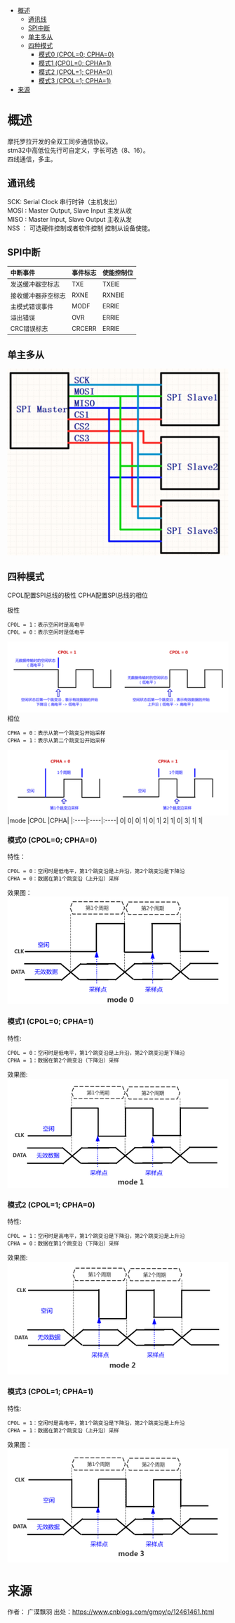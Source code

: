 
<!-- @import "[TOC]" {cmd="toc" depthFrom=1 depthTo=6 orderedList=false} -->

<!-- code_chunk_output -->

- [概述](#概述)
  - [通讯线](#通讯线)
  - [SPI中断](#spi中断)
  - [单主多从](#单主多从)
  - [四种模式](#四种模式)
    - [模式0 (CPOL=0; CPHA=0)](#模式0-cpol0-cpha0)
    - [模式1 (CPOL=0; CPHA=1)](#模式1-cpol0-cpha1)
    - [模式2 (CPOL=1; CPHA=0)](#模式2-cpol1-cpha0)
    - [模式3 (CPOL=1; CPHA=1)](#模式3-cpol1-cpha1)
- [来源](#来源)

<!-- /code_chunk_output -->

# 概述
摩托罗拉开发的全双工同步通信协议。<br>stm32中高低位先行可自定义，字长可选（8、16）。<br>四线通信，多主。
## 通讯线
SCK: Serial Clock 串行时钟（主机发出）<br>
MOSI : Master Output, Slave Input 主发从收<br>
MISO : Master Input, Slave Output 主收从发<br>
NSS ： 可选硬件控制或者软件控制 控制从设备使能。

## SPI中断
|中断事件|事件标志|使能控制位|
|:----|:----|:----|
|发送缓冲器空标志| TXE| TXEIE |
|接收缓冲器非空标志| RXNE| RXNEIE |
|主模式错误事件 |MODF |ERRIE|
|溢出错误| OVR |ERRIE|
|CRC错误标志| CRCERR |ERRIE|
## 单主多从
![](./img/spi1.png)<br>
## 四种模式

CPOL配置SPI总线的极性
CPHA配置SPI总线的相位

极性
```
CPOL = 1：表示空闲时是高电平
CPOL = 0：表示空闲时是低电平
```
![](./img/spi2.png)<br>
相位
```
CPHA = 0：表示从第一个跳变沿开始采样
CPHA = 1：表示从第二个跳变沿开始采样
```
![](./img/spi3.png)<br>
|mode	|CPOL	|CPHA|
|:----|:----|:----|
 0|	0|	0|
 1|	0|	1|
 2|	1|	0|
 3|	1|	1|
### 模式0 (CPOL=0; CPHA=0)
特性：
```
CPOL = 0：空闲时是低电平，第1个跳变沿是上升沿，第2个跳变沿是下降沿
CPHA = 0：数据在第1个跳变沿（上升沿）采样
```
效果图：
![](./img/spi00.png)<br>
### 模式1 (CPOL=0; CPHA=1)
特性:
```
CPOL = 0：空闲时是低电平，第1个跳变沿是上升沿，第2个跳变沿是下降沿
CPHA = 1：数据在第2个跳变沿（下降沿）采样
```
效果图:
![](./img/spi01.png)<br>
### 模式2 (CPOL=1; CPHA=0)
特性:
```
CPOL = 1：空闲时是高电平，第1个跳变沿是下降沿，第2个跳变沿是上升沿
CPHA = 0：数据在第1个跳变沿（下降沿）采样
```
效果图:
![](./img/spi10.png)<br>
### 模式3 (CPOL=1; CPHA=1)
特性:
```
CPOL = 1：空闲时是高电平，第1个跳变沿是下降沿，第2个跳变沿是上升沿
CPHA = 1：数据在第2个跳变沿（上升沿）采样
```
效果图：
![](./img/spi11.png)<br>

# 来源
作者： 广漠飘羽
出处：https://www.cnblogs.com/gmpy/p/12461461.html